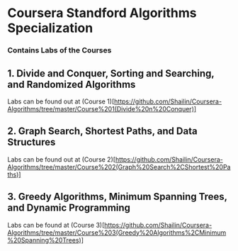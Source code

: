 # Coursera Standford Algorithms Specialization
 ### Contains Labs of the Courses
 
## 1. Divide and Conquer, Sorting and Searching, and Randomized Algorithms
  Labs can be found out at (Course 1)[https://github.com/Shailin/Coursera-Algorithms/tree/master/Course%201(Divide%20n%20Conquer)]

## 2. Graph Search, Shortest Paths, and Data Structures
  Labs can be found out at (Course 2)[https://github.com/Shailin/Coursera-Algorithms/tree/master/Course%202(Graph%20Search%2CShortest%20Paths)]

## 3. Greedy Algorithms, Minimum Spanning Trees, and Dynamic Programming
   Labs can be found at (Course 3)[https://github.com/Shailin/Coursera-Algorithms/tree/master/Course%203(Greedy%20Algorithms%2CMinimum%20Spanning%20Trees)]
